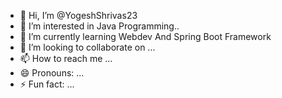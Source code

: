 - 👋 Hi, I’m @YogeshShrivas23
- 👀 I’m interested in Java Programming..
- 🌱 I’m currently learning Webdev And Spring Boot Framework
- 💞️ I’m looking to collaborate on ...
- 📫 How to reach me ...
- 😄 Pronouns: ...
- ⚡ Fun fact: ...

<!---
YogeshShrivas23/YogeshShrivas23 is a ✨ special ✨ repository because its `README.md` (this file) appears on your GitHub profile.
You can click the Preview link to take a look at your changes.
--->
